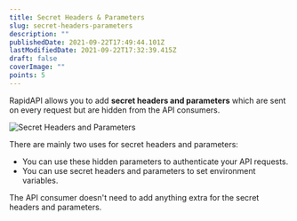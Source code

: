 ```yaml
---
title: Secret Headers & Parameters
slug: secret-headers-parameters
description: ""
publishedDate: 2021-09-22T17:49:44.101Z
lastModifiedDate: 2021-09-22T17:32:39.415Z
draft: false
coverImage: ""
points: 5
---
```


RapidAPI allows you to add **secret headers and parameters** which are sent on every request but are hidden from the API consumers.

![Secret Headers and Parameters](rapidapi-hub-provider/images/image8.png)

There are mainly two uses for secret headers and parameters:

- You can use these hidden parameters to authenticate your API requests.
- You can use secret headers and parameters to set environment variables.

<Callout>
  The API consumer doesn't need to add anything extra for the secret headers and parameters.
</Callout>
